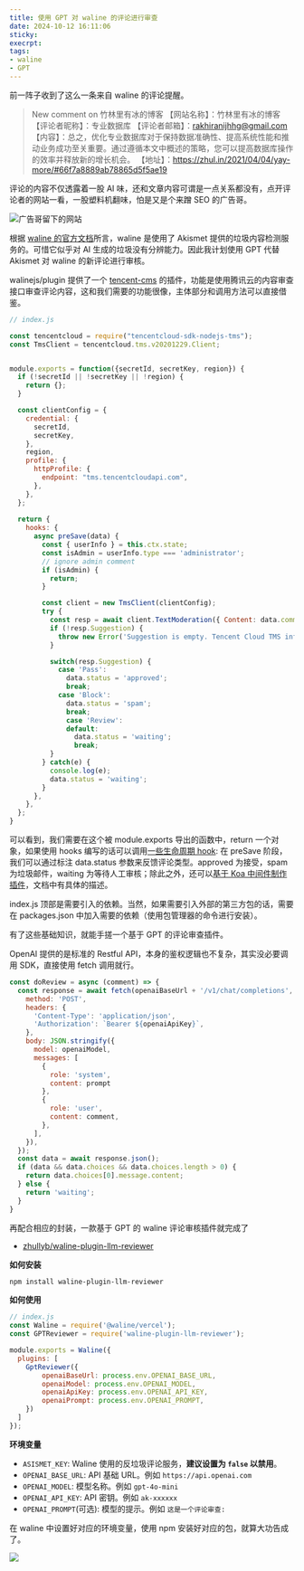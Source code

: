 ```yaml
---
title: 使用 GPT 对 waline 的评论进行审查
date: 2024-10-12 16:11:06
sticky:
execrpt:
tags:
- waline
- GPT
---
```


前一阵子收到了这么一条来自 waline 的评论提醒。

> New comment on 竹林里有冰的博客
> 【网站名称】：竹林里有冰的博客 
> 【评论者昵称】：专业数据库
> 【评论者邮箱】：rakhiranijhhg@gmail.com
> 【内容】：总之，优化专业数据库对于保持数据准确性、提高系统性能和推动业务成功至关重要。通过遵循本文中概述的策略，您可以提高数据库操作的效率并释放新的增长机会。
> 【地址】：https://zhul.in/2021/04/04/yay-more/#66f7a8889ab78865d5f5ae19

评论的内容不仅透露着一股 AI 味，还和文章内容可谓是一点关系都没有，点开评论者的网站一看，一股塑料机翻味，怕是又是个来蹭 SEO 的广告哥。

![广告哥留下的网站](https://static.031130.xyz/uploads/2024/10/07/4673580090861.webp)

根据 [waline 的官方文档](https://waline.js.org/advanced/faq.html#%E5%8F%91%E5%B8%83%E8%AF%84%E8%AE%BA%E5%BE%88%E6%85%A2%E6%80%8E%E4%B9%88%E5%8A%9E)所言，waline 是使用了 Akismet 提供的垃圾内容检测服务的。可惜它似乎对 AI 生成的垃圾没有分辨能力。因此我计划使用 GPT 代替 Akismet 对 waline 的新评论进行审核。

walinejs/plugin 提供了一个 [tencent-cms](https://github.com/walinejs/plugins/blob/master/packages/tencent-tms/index.js) 的插件，功能是使用腾讯云的内容审查接口审查评论内容，这和我们需要的功能很像，主体部分和调用方法可以直接借鉴。

```javascript
// index.js

const tencentcloud = require("tencentcloud-sdk-nodejs-tms");
const TmsClient = tencentcloud.tms.v20201229.Client;


module.exports = function({secretId, secretKey, region}) {
  if (!secretId || !secretKey || !region) {
    return {};
  }

  const clientConfig = {
    credential: {
      secretId,
      secretKey,
    },
    region,
    profile: {
      httpProfile: {
        endpoint: "tms.tencentcloudapi.com",
      },
    },
  };
  
  return {
    hooks: {
      async preSave(data) {
        const { userInfo } = this.ctx.state;
        const isAdmin = userInfo.type === 'administrator';
        // ignore admin comment
        if (isAdmin) {
          return;
        }

        const client = new TmsClient(clientConfig);
        try {
          const resp = await client.TextModeration({ Content: data.comment });
          if (!resp.Suggestion) {
            throw new Error('Suggestion is empty. Tencent Cloud TMS info:', resp);
          }

          switch(resp.Suggestion) {
            case 'Pass':
              data.status = 'approved';
              break;
            case 'Block':
              data.status = 'spam';
              break;
              case 'Review':
              default:
                data.status = 'waiting';
                break;
          }
        } catch(e) {
          console.log(e);
          data.status = 'waiting';
        }
      },
    },
  };
}
```

可以看到，我们需要在这个被 module.exports 导出的函数中，return 一个对象，如果使用 hooks 编写的话可以调用[一些生命周期 hook](https://waline.js.org/reference/server/config.html#%E8%AF%84%E8%AE%BA-hooks): 在 preSave 阶段，我们可以通过标注 data.status 参数来反馈评论类型。approved 为接受，spam 为垃圾邮件，waiting 为等待人工审核；除此之外，还可以[基于 Koa 中间件制作插件](https://waline.js.org/reference/server/plugin.html#%E5%9F%BA%E4%BA%8E%E4%B8%AD%E9%97%B4%E4%BB%B6%E5%88%B6%E4%BD%9C)，文档中有具体的描述。

index.js 顶部是需要引入的依赖。当然，如果需要引入外部的第三方包的话，需要在 packages.json 中加入需要的依赖（使用包管理器的命令进行安装）。

有了这些基础知识，就能手搓一个基于 GPT 的评论审查插件。

OpenAI 提供的是标准的 Restful API，本身的鉴权逻辑也不复杂，其实没必要调用 SDK，直接使用 fetch 调用就行。

```javascript
const doReview = async (comment) => {
  const response = await fetch(openaiBaseUrl + '/v1/chat/completions', {
    method: 'POST',
    headers: {
      'Content-Type': 'application/json',
      'Authorization': `Bearer ${openaiApiKey}`,
    },
    body: JSON.stringify({
      model: openaiModel,
      messages: [
        {
          role: 'system',
          content: prompt
        },
        {
          role: 'user',
          content: comment,
        },
      ],
    }),
  });
  const data = await response.json();
  if (data && data.choices && data.choices.length > 0) {
    return data.choices[0].message.content;
  } else {
    return 'waiting';
  }
}
```

再配合相应的封装，一款基于 GPT 的 waline 评论审核插件就完成了

- [zhullyb/waline-plugin-llm-reviewer](https://github.com/zhullyb/waline-plugin-llm-reviewer)

**如何安装**

```bash
npm install waline-plugin-llm-reviewer
```

**如何使用**

```javascript
// index.js
const Waline = require('@waline/vercel');
const GPTReviewer = require('waline-plugin-llm-reviewer');

module.exports = Waline({
  plugins: [
    GptReviewer({
        openaiBaseUrl: process.env.OPENAI_BASE_URL,
        openaiModel: process.env.OPENAI_MODEL,
        openaiApiKey: process.env.OPENAI_API_KEY,
        openaiPrompt: process.env.OPENAI_PROMPT,
    })
  ]
});
```

**环境变量**

- `ASISMET_KEY`: Waline 使用的反垃圾评论服务，**建议设置为 `false` 以禁用**。
- `OPENAI_BASE_URL`: API 基础 URL。例如 `https://api.openai.com`
- `OPENAI_MODEL`: 模型名称。例如 `gpt-4o-mini`
- `OPENAI_API_KEY`: API 密钥。例如 `ak-xxxxxx`
- `OPENAI_PROMPT`(可选): 模型的提示。例如 `这是一个评论审查: `

在 waline 中设置好对应的环境变量，使用 npm 安装好对应的包，就算大功告成了。

![](https://static.031130.xyz/uploads/2024/10/12/45f06a78286de.webp)
